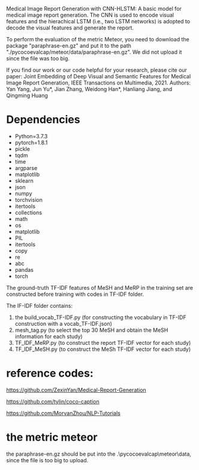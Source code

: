 Medical Image Report Generation with CNN-HLSTM: A basic model for medical image report generation. The CNN is used to encode visual features and the hierachical LSTM (i.e., two LSTM networks) is adopted to decode the visual features and generate the report. 

To perform the evaluation of the metric Meteor, you need to download the package "paraphrase-en.gz" and put it to the path "./pycocoevalcap/meteor/data/paraphrase-en.gz". We did not upload it since the file was too big. 

If you find our work or our code helpful for your research, please cite our paper: Joint Embedding of Deep Visual and Semantic Features for Medical Image Report Generation, IEEE Transactions on Multimedia, 2021. Authors: Yan Yang, Jun Yu*, Jian Zhang, Weidong Han*, Hanliang Jiang, and Qingming Huang

# Dependencies
  - Python=3.7.3
  - pytorch=1.8.1
  - pickle
  - tqdm
  - time
  - argparse
  - matplotlib
  - sklearn
  - json
  - numpy 
  - torchvision 
  - itertools
  - collections
  - math
  - os
  - matplotlib
  - PIL 
  - itertools
  - copy
  - re
  - abc
  - pandas
  - torch

The ground-truth TF-IDF features of MeSH and MeRP in the training set are constructed before training with codes in TF-IDF folder.

The IF-IDF folder contains:
 1. the build_vocab_TF-IDF.py (for constructing the vocabulary in TF-IDF construction with a vocab_TF-IDF.json)
 2. mesh_tag.py (to select the top 30 MeSH and obtain the MeSH information for each study)
 3. TF_IDF_MeRP.py (to construct the report TF-IDF vector for each study)
 4. TF_IDF_MeSH.py (to construct the MeSh TF-IDF vector for each study)

# reference codes: 
https://github.com/ZexinYan/Medical-Report-Generation

https://github.com/tylin/coco-caption

https://github.com/MorvanZhou/NLP-Tutorials

# the metric meteor
the paraphrase-en.gz should be put into the .\pycocoevalcap\meteor\data, since the file is too big to upload.
